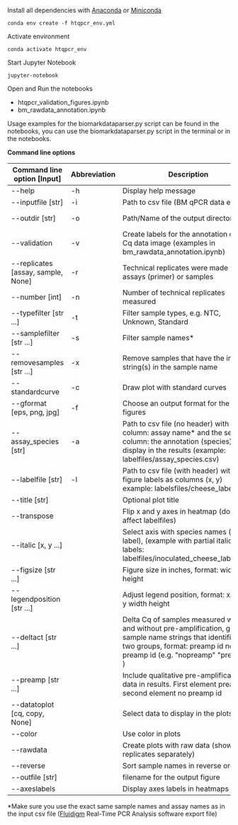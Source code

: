 Install all dependencies with [Anaconda](https://www.anaconda.com/) or [Miniconda](https://docs.conda.io/en/latest/miniconda.html)

    conda env create -f htqpcr_env.yml

Activate environment

    conda activate htqpcr_env

Start Jupyter Notebook

    jupyter-notebook

Open and Run the notebooks
- htqpcr_validation_figures.ipynb
- bm_rawdata_annotation.ipynb

Usage examples for the biomarkdataparser.py script can be found in the notebooks,
you can use the biomarkdataparser.py script in the terminal or in the notebooks.


__Command line options__

|Command line option [Input]|Abbreviation|Description|Default|
|---------------------------|----|-------------------|-------|
|--help|-h|Display help message|-|
|--inputfile [str]|-i|Path to csv file (BM qPCR data export)|-|
|--outdir [str]|-o|Path/Name of the output directory|current directory|
|--validation|-v|Create labels for the annotation of raw Cq data image (examples in bm_rawdata_annotation.ipynb)|-|
|--replicates [assay, sample, None]|-r|Technical replicates were made with assays (primer) or samples|assay|
|--number [int]|-n|Number of technical replicates measured|-|
|--typefilter [str ...]|-t|Filter sample types, e.g. NTC, Unknown, Standard|-|
|--samplefilter [str ...]|-s|Filter sample names\*|-|
|--removesamples [str ...]|-x|Remove samples that have the input string(s) in the sample name|-|
|--standardcurve|-c|Draw plot with standard curves|-|
|--gformat [eps, png, jpg]|-f|Choose an output format for the figures|png|
|--assay_species [str]|-a|Path to csv file (no header) with first column: assay name\* and the second column: the annotation (species) to display in the results (example: labelfiles/assay_species.csv)|-|
|--labelfile [str]|-l|Path to csv file (with header) with figure labels as columns (x, y) example: labelsfiles/cheese_labels.csv|-|
|--title [str]||Optional plot title|-|
|--transpose||Flip x and y axes in heatmap (does not affect labelfiles)|-|
|--italic [x, y ...]||Select axis with species names (italic label), (example with partial italic labels: labelfiles/inoculated_cheese_labels.csv|-|
|--figsize [str ...]||Figure size in inches, format: width height|-|
|--legendposition [str ...]||Adjust legend position, format: x y or x y width height|-|
|--deltact [str ...]||Delta Cq of samples measured with and without pre-amplification, give sample name strings that identifies the two groups, format: preamp id no preamp id (e.g. "nopreamp" "preamp" )|-|
|--preamp [str ...]||Include qualitative pre-amplification data in results. First element preamp id, second element no preamp id|-|
|--datatoplot [cq, copy, None]||Select data to display in the plots|-|
|--color||Use color in plots|-|
|--rawdata||Create plots with raw data (show replicates separately)|-|
|--reverse||Sort sample names in reverse order|-|
|--outfile [str]||filename for the output figure|-|
|--axeslabels||Display axes labels in heatmaps|-|

\*Make sure you use the exact same sample names and assay names as in the input csv file ([Fluidigm](https://www.fluidigm.com/) Real-Time PCR Analysis software export file)
